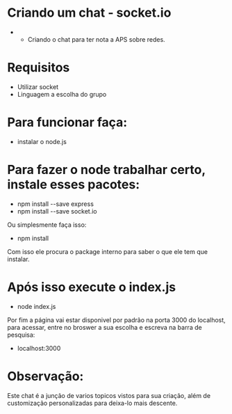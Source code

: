 # Criando um chat - socket.io
* - Criando o chat para ter nota a APS sobre redes.

# Requisitos
* Utilizar socket
* Linguagem a escolha do grupo

# Para funcionar faça:
* instalar o node.js

# Para fazer o node trabalhar certo, instale esses pacotes:
* npm install --save express
* npm install --save socket.io

Ou simplesmente faça isso:

* npm install 

Com isso ele procura o package interno para saber o que ele tem que instalar.

# Após isso execute o index.js
* node index.js

Por fim a página vai estar disponivel por padrão na porta 3000 do localhost, para acessar, entre no broswer a sua escolha e escreva na barra de pesquisa:

* localhost:3000

# Observação:

Este chat é a junção de varios topicos vistos para sua criação, além de customização personalizadas para deixa-lo mais descente.